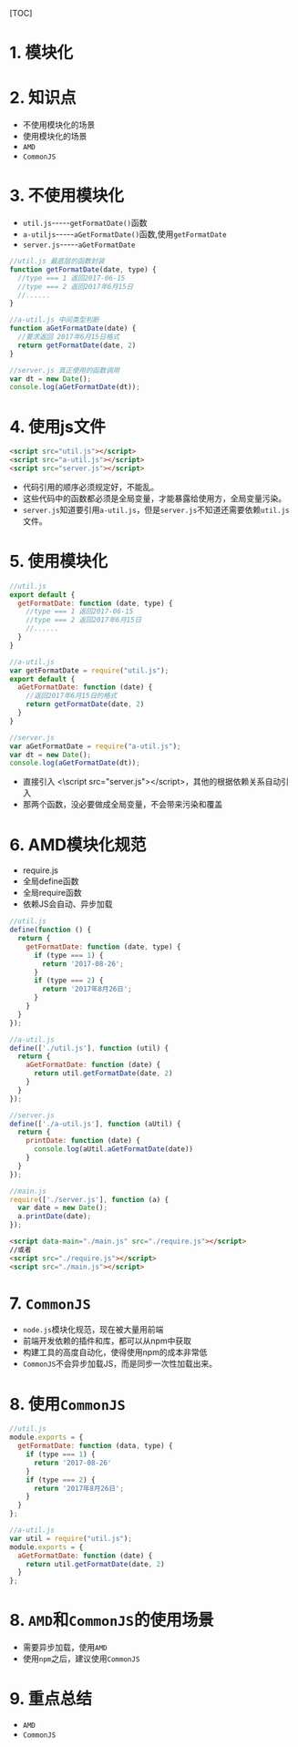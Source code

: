 [TOC]

# 1. 模块化

# 2. 知识点

+ 不使用模块化的场景
+ 使用模块化的场景
+ `AMD`
+ `CommonJS`

# 3. 不使用模块化

+ `util.js`-----`getFormatDate()`函数
+ `a-utiljs`-----`aGetFormatDate()`函数,使用`getFormatDate`
+ `server.js`-----`aGetFormatDate`

```javascript
//util.js 最底层的函数封装
function getFormatDate(date, type) {
  //type === 1 返回2017-06-15
  //type === 2 返回2017年6月15日
  //......
}

//a-util.js 中间类型判断
function aGetFormatDate(date) {
  //要求返回 2017年6月15日格式
  return getFormatDate(date, 2)
}

//server.js 真正使用的函数调用
var dt = new Date();
console.log(aGetFormatDate(dt));
```

# 4. 使用js文件
```html
<script src="util.js"></script>
<script src="a-util.js"></script>
<script src="server.js"></script>
```
+ 代码引用的顺序必须规定好，不能乱。
+ 这些代码中的函数都必须是全局变量，才能暴露给使用方，全局变量污染。
+ `server.js`知道要引用`a-util.js`，但是`server.js`不知道还需要依赖`util.js`文件。

# 5. 使用模块化
```javascript
//util.js
export default {
  getFormatDate: function (date, type) {
    //type === 1 返回2017-06-15
    //type === 2 返回2017年6月15日
    //......
  }
}

//a-util.js
var getFormatDate = require("util.js");
export default {
  aGetFormatDate: function (date) {
    //返回2017年6月15日的格式
    return getFormatDate(date, 2)
  }
}

//server.js
var aGetFormatDate = require("a-util.js");
var dt = new Date();
console.log(aGetFormatDate(dt));
```

+ 直接引入 <\script src="server.js"><\/script>，其他的根据依赖关系自动引入
+ 那两个函数，没必要做成全局变量，不会带来污染和覆盖

# 6. AMD模块化规范
+ require.js
+ 全局define函数
+ 全局require函数
+ 依赖JS会自动、异步加载

```javascript
//util.js
define(function () {
  return {
    getFormatDate: function (date, type) {
      if (type === 1) {
        return '2017-08-26';
      }
      if (type === 2) {
        return '2017年8月26日';
      }
    }
  }
});

//a-util.js
define(['./util.js'], function (util) {
  return {
    aGetFormatDate: function (date) {
      return util.getFormatDate(date, 2)
    }
  }
});

//server.js
define(['./a-util.js'], function (aUtil) {
  return {
    printDate: function (date) {
      console.log(aUtil.aGetFormatDate(date))
    }
  }
});

//main.js
require(['./server.js'], function (a) {
  var date = new Date();
  a.printDate(date);
});

```
```html
<script data-main="./main.js" src="./require.js"></script>    
//或者
<script src="./require.js"></script>
<script src="./main.js"></script>
```


# 7. `CommonJS`
+ `node.js`模块化规范，现在被大量用前端
+ 前端开发依赖的插件和库，都可以从npm中获取
+ 构建工具的高度自动化，使得使用npm的成本非常低
+ `CommonJS`不会异步加载JS，而是同步一次性加载出来。

# 8. 使用`CommonJS`
```javascript
//util.js
module.exports = {
  getFormatDate: function (data, type) {
    if (type === 1) {
      return '2017-08-26'
    }
    if (type === 2) {
      return '2017年8月26日';
    }
  }
};

//a-util.js
var util = require("util.js");
module.exports = {
  aGetFormatDate: function (date) {
    return util.getFormatDate(date, 2)
  }
};
```
# 8. `AMD`和`CommonJS`的使用场景
+ 需要异步加载，使用`AMD`
+ 使用`npm`之后，建议使用`CommonJS`

# 9. 重点总结
+ `AMD`
+ `CommonJS`

